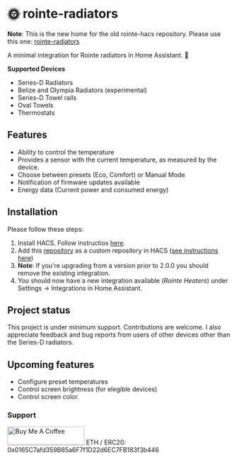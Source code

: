 # 🌞 rointe-radiators

**Note**: This is the new home for the old rointe-hacs repository. Please use this one: [rointe-radiators](https://github.com/tggm/rointe-radiators)

A minimal integration for Rointe radiators in Home Assistant. 🏡

**Supported Devices**

- Series-D Radiators
- Belize and Olympia Radiators (experimental)
- Series-D Towel rails
- Oval Towels
- Thermostats

## Features

- Ability to control the temperature
- Provides a sensor with the current temperature, as measured by the device.
- Choose between presets (Eco, Comfort) or Manual Mode
- Notification of firmware updates available
- Energy data (Current power and consumed energy)

## Installation

Please follow these steps:

1. Install HACS. Follow instructios [here](https://www.hacs.xyz/docs/use/download/download/).
2. Add this [repository](https://github.com/tggm/rointe-radiators) as a custom repository in HACS ([see instructions here](https://www.hacs.xyz/docs/faq/custom_repositories/))
3. **Note**: If you're upgrading from a version prior to 2.0.0 you should remove the existing integration.
4. You should now have a new integration available (_Rointe Heaters_) under Settings -> Integrations in Home Assistant.

## Project status

This project is under minimum support. Contributions are welcome. I also appreciate feedback and bug reports from users of other devices other than the Series-D radiators.

## Upcoming features

- Configure preset temperatures
- Control screen brightness (for elegible devices)
- Control screen color.

### Support

<a href="https://buymeacoffee.com/tggm" target="_blank"><img src="https://www.buymeacoffee.com/assets/img/custom_images/orange_img.png" alt="Buy Me A Coffee" style="height: 41px !important;width: 174px !important;box-shadow: 0px 3px 2px 0px rgba(190, 190, 190, 0.5) !important;-webkit-box-shadow: 0px 3px 2px 0px rgba(190, 190, 190, 0.5) !important;" ></a>
ETH / ERC20: 0x0165C7afd359B85a6F7f1D22d6EC7FB183f3b446

